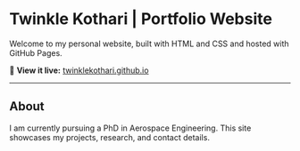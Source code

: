 # Twinkle Kothari | Portfolio Website

Welcome to my personal website, built with HTML and CSS and hosted with GitHub Pages.

🔗 **View it live:** [twinklekothari.github.io](https://twinklekothari.github.io)

---

## About
I am currently pursuing a PhD in Aerospace Engineering. This site showcases my projects, research, and contact details.

